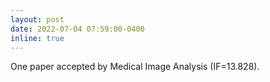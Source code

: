 ```yaml
---
layout: post
date: 2022-07-04 07:59:00-0400
inline: true
---
```


One paper accepted by Medical Image Analysis (IF=13.828).
